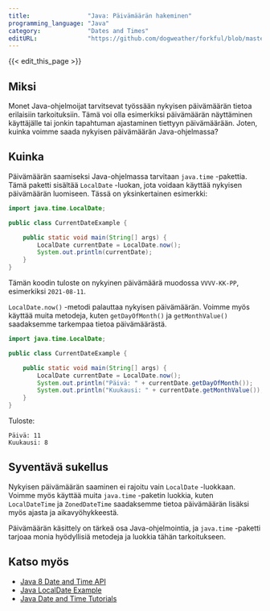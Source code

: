 ```yaml
---
title:                "Java: Päivämäärän hakeminen"
programming_language: "Java"
category:             "Dates and Times"
editURL:              "https://github.com/dogweather/forkful/blob/master/content/fi/java/getting-the-current-date.md"
---
```


{{< edit_this_page >}}

## Miksi

Monet Java-ohjelmoijat tarvitsevat työssään nykyisen päivämäärän tietoa erilaisiin tarkoituksiin. Tämä voi olla esimerkiksi päivämäärän näyttäminen käyttäjälle tai jonkin tapahtuman ajastaminen tiettyyn päivämäärään. Joten, kuinka voimme saada nykyisen päivämäärän Java-ohjelmassa?

## Kuinka

Päivämäärän saamiseksi Java-ohjelmassa tarvitaan `java.time` -pakettia. Tämä paketti sisältää `LocalDate` -luokan, jota voidaan käyttää nykyisen päivämäärän luomiseen. Tässä on yksinkertainen esimerkki:

```java
import java.time.LocalDate;

public class CurrentDateExample {

    public static void main(String[] args) {
        LocalDate currentDate = LocalDate.now();
        System.out.println(currentDate);
    }
}
```

Tämän koodin tuloste on nykyinen päivämäärä muodossa `VVVV-KK-PP`, esimerkiksi `2021-08-11`.

`LocalDate.now()` -metodi palauttaa nykyisen päivämäärän. Voimme myös käyttää muita metodeja, kuten `getDayOfMonth()` ja `getMonthValue()` saadaksemme tarkempaa tietoa päivämäärästä.

```java
import java.time.LocalDate;

public class CurrentDateExample {

    public static void main(String[] args) {
        LocalDate currentDate = LocalDate.now();
        System.out.println("Päivä: " + currentDate.getDayOfMonth());
        System.out.println("Kuukausi: " + currentDate.getMonthValue());
    }
}
```

Tuloste:

```
Päivä: 11
Kuukausi: 8
```

## Syventävä sukellus

Nykyisen päivämäärän saaminen ei rajoitu vain `LocalDate` -luokkaan. Voimme myös käyttää muita `java.time` -paketin luokkia, kuten `LocalDateTime` ja `ZonedDateTime` saadaksemme tietoa päivämäärän lisäksi myös ajasta ja aikavyöhykkeestä.

Päivämäärän käsittely on tärkeä osa Java-ohjelmointia, ja `java.time` -paketti tarjoaa monia hyödyllisiä metodeja ja luokkia tähän tarkoitukseen.

## Katso myös

- [Java 8 Date and Time API](https://docs.oracle.com/javase/8/docs/api/java/time/package-summary.html)
- [Java LocalDate Example](https://www.javatpoint.com/java-localdate)
- [Java Date and Time Tutorials](https://www.tutorialspoint.com/java_date_time/index.htm)